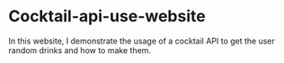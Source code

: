 # Cocktail-api-use-website
In this website, I demonstrate the usage of a cocktail API to get the user random drinks and how to make them.
